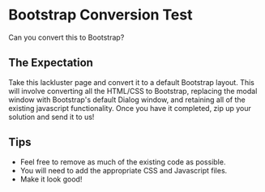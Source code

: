 # Bootstrap Conversion Test 
Can you convert this to Bootstrap?

## The Expectation
Take this lackluster page and convert it to a default Bootstrap layout. This will involve converting all the HTML/CSS to Bootstrap, replacing the modal window with Bootstrap's default Dialog window, and retaining all of the existing javascript functionality. Once you have it completed, zip up your solution and send it to us!

## Tips
* Feel free to remove as much of the existing code as possible.
* You will need to add the appropriate CSS and Javascript files.
* Make it look good!
